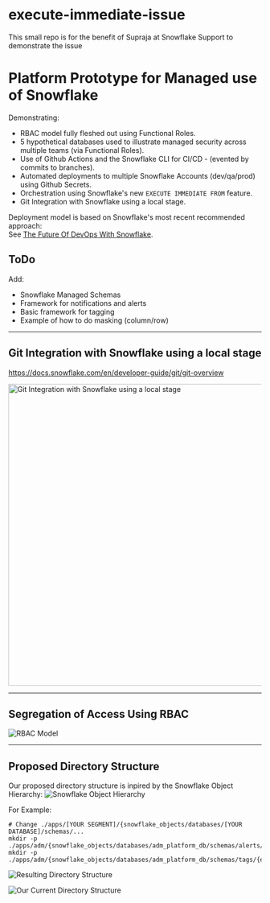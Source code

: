 # execute-immediate-issue
This small repo is for the benefit of Supraja at Snowflake Support to demonstrate the issue

# Platform Prototype for Managed use of Snowflake 

Demonstrating:  
- RBAC model fully fleshed out using Functional Roles.  
- 5 hypothetical databases used to illustrate managed security across multiple teams (via Functional Roles).  
- Use of Github Actions and the Snowflake CLI for CI/CD - (evented by commits to branches).  
- Automated deployments to multiple Snowflake Accounts (dev/qa/prod) using Github Secrets.  
- Orchestration using Snowflake's new ```EXECUTE IMMEDIATE FROM``` feature.  
- Git Integration with Snowflake using a local stage.  

Deployment model is based on Snowflake's most recent recommended approach:  
See [The Future Of DevOps With Snowflake](https://www.youtube.com/watch?v=k20yLpW8-xU).  
  
## ToDo  
Add:  
- Snowflake Managed Schemas  
- Framework for notifications and alerts  
- Basic framework for tagging  
- Example of how to do masking (column/row)  
---  

## Git Integration with Snowflake using a local stage 
https://docs.snowflake.com/en/developer-guide/git/git-overview

<img src=".images/git_integration.png" alt="Git Integration with Snowflake using a local stage" width="600" height="600">

---  
## Segregation of Access Using RBAC    

![RBAC Model](.images/rbac_diagram.png)  

---

## Proposed Directory Structure 

Our proposed directory structure is inpired by the Snowflake Object Hierarchy: 
![Snowflake Object Hierarchy](./.images/snowflakeObjectHierarchy.png)

For Example:  
```
# Change ./apps/[YOUR SEGMENT]/{snowflake_objects/databases/[YOUR DATABASE]/schemas/...
mkdir -p ./apps/adm/{snowflake_objects/databases/adm_platform_db/schemas/alerts/{external_tables,file_formats,masking_policies,pipes,stages,streams,tables,tasks,views,sequences,stored_procedures,udf,streams,tasks},scripts};  
mkdir -p ./apps/adm/{snowflake_objects/databases/adm_platform_db/schemas/tags/{external_tables,file_formats,masking_policies,pipes,stages,streams,tables,tasks,views,sequences,stored_procedures,udf,streams,tasks},scripts};  
```

![Resulting Directory Structure](./.images/directoryStructure.png)  
 

![Our Current Directory Structure](./.images/actualDirectoryStructure.png) 

